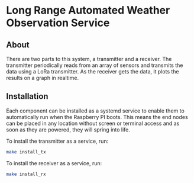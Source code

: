 # Long Range Automated Weather Observation Service

## About

There are two parts to this system, a transmitter and a receiver.
The transmitter periodically reads from an array of sensors and transmits the data using a LoRa transmitter.
As the receiver gets the data, it plots the results on a graph in realtime.

## Installation

Each component can be installed as a systemd service to enable them to automatically run when the Raspberry PI boots.
This means the end nodes can be placed in any location without screen or terminal access and as soon as they are powered,
they will spring into life.

To install the transmitter as a service, run:

```bash
make install_tx
```

To install the receiver as a service, run:

```bash
make install_rx
```
